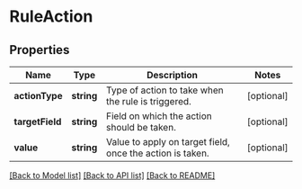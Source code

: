 # RuleAction

## Properties
Name | Type | Description | Notes
------------ | ------------- | ------------- | -------------
**actionType** | **string** | Type of action to take when the rule is triggered. | [optional] 
**targetField** | **string** | Field on which the action should be taken. | [optional] 
**value** | **string** | Value to apply on target field, once the action is taken. | [optional] 

[[Back to Model list]](../README.md#documentation-for-models) [[Back to API list]](../README.md#documentation-for-api-endpoints) [[Back to README]](../README.md)


